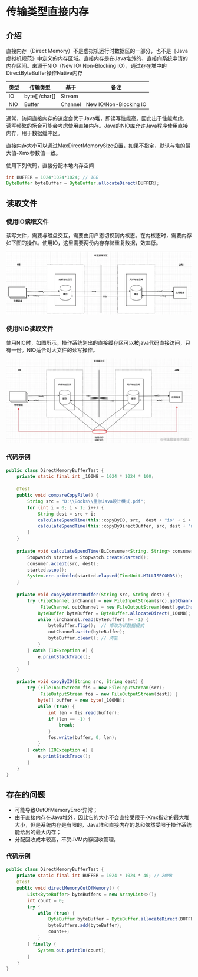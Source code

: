 # 传输类型直接内存
## 介绍
直接内存（Direct Memory）不是虚拟机运行时数据区的一部分，也不是《Java虚拟机规范》中定义的内存区域。直接内存是在Java堆外的、直接向系统申请的内存区间。来源于NIO（New IO/ Non-Blocking IO），通过存在堆中的DirectByteBuffer操作Native内存



| 类型 | 传输类型      | 基于    | 备注                   |
| ---- | ------------- | ------- | ---------------------- |
| IO   | byte[]/char[] | Stream  |                        |
| NIO  | Buffer        | Channel | New IO/Non-Blocking IO |



通常，访问直接内存的速度会优于Java堆，即读写性能高。因此出于性能考虑，读写频繁的场合可能会考虑使用直接内存。Java的NIO库允许Java程序使用直接内存，用于数据缓冲区。

直接内存大小可以通过MaxDirectMemorySize设置，如果不指定，默认与堆的最大值-Xmx参数值一致。

使用下列代码，直接分配本地内存空间
```java
int BUFFER = 1024*1024*1024; // 1GB
ByteBuffer byteBuffer = ByteBuffer.allocateDirect(BUFFER);
```


## 读取文件

### 使用IO读取文件
读写文件，需要与磁盘交互，需要由用户态切换到内核态。在内核态时，需要内存如下图的操作。使用IO，这里需要两份内存存储重复数据，效率低。

![飞书20220609-113246](../../Image/2022/220609-1.png)



### 使用NIO读取文件
使用NIO时，如图所示，操作系统划出的直接缓存区可以被java代码直接访问，只有一份。NIO适合对大文件的读写操作。

![飞书20220609-113319](../../Image/2022/220609-2.png)

### 代码示例
```java
public class DirectMemoryBufferTest {
    private static final int _100MB = 1024 * 1024 * 100;

    @Test
    public void compareCopyFile() {
        String src = "D:\\Books\\重学Java设计模式.pdf";
        for (int i = 0; i < 1; i++) {
            String dest = src + i;
            calculateSpendTime(this::copyByIO, src,  dest + "io" + i + ".pdf");
            calculateSpendTime(this::copyByDirectBuffer, src, dest + "nio" + i + ".pdf");
        }
    }

    private void calculateSpendTime(BiConsumer<String, String> consumer, String src, String dest) {
        Stopwatch started = Stopwatch.createStarted();
        consumer.accept(src, dest);
        started.stop();
        System.err.println(started.elapsed(TimeUnit.MILLISECONDS));
    }

    private void copyByDirectBuffer(String src, String dest) {
        try (FileChannel inChannel = new FileInputStream(src).getChannel();
             FileChannel outChannel = new FileOutputStream(dest).getChannel()) {
            ByteBuffer byteBuffer = ByteBuffer.allocateDirect(_100MB);
            while (inChannel.read(byteBuffer) != -1) {
                byteBuffer.flip();  // 修改为读数据模式
                outChannel.write(byteBuffer);
                byteBuffer.clear(); // 清空
            }
        } catch (IOException e) {
            e.printStackTrace();
        }
    }

    private void copyByIO(String src, String dest) {
        try (FileInputStream fis = new FileInputStream(src);
             FileOutputStream fos = new FileOutputStream(dest)) {
            byte[] buffer = new byte[_100MB];
            while (true) {
                int len = fis.read(buffer);
                if (len == -1) {
                    break;
                }
                fos.write(buffer, 0, len);
            }
        } catch (IOException e) {
            e.printStackTrace();
        }
    }
}
```

## 存在的问题
- 可能导致OutOfMemoryError异常；
- 由于直接内存在Java堆外，因此它的大小不会直接受限于-Xmx指定的最大堆大小，但是系统内存是有限的，Java堆和直接内存的总和依然受限于操作系统能给出的最大内存；
- 分配回收成本较高，不受JVM内存回收管理。
  
### 代码示例
```java
public class DirectMemoryBufferTest {
    private static final int BUFFER = 1024 * 1024 * 40; // 20MB
    @Test
    public void directMemoryOutOfMemory() {
        List<ByteBuffer> byteBuffers = new ArrayList<>();
        int count = 0;
        try {
            while (true) {
                ByteBuffer byteBuffer = ByteBuffer.allocateDirect(BUFFER);
                byteBuffers.add(byteBuffer);
                count++;
            }
        } finally {
            System.out.println(count);
        }
    }
}
```




